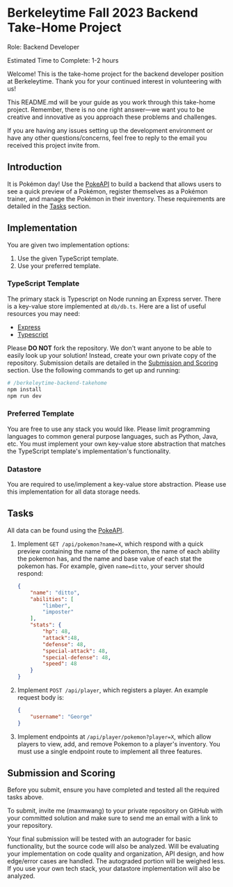 # Berkeleytime Fall 2023 Backend Take-Home Project

Role: Backend Developer

Estimated Time to Complete: 1-2 hours

Welcome!
This is the take-home project for the backend developer position at Berkeleytime.
Thank you for your continued interest in volunteering with us!

This README.md will be your guide as you work through this take-home project.
Remember, there is no one right answer—we want you to be creative and innovative as you approach these problems and challenges.

If you are having any issues setting up the development environment or have any other questions/concerns, feel free to reply to the email you received this project invite from.

## Introduction

It is Pokémon day! Use the [PokeAPI](https://pokeapi.co) to build a backend that allows users to see a quick preview of a Pokémon, register themselves as a Pokémon trainer, and manage the Pokémon in their inventory. These requirements are detailed in the [Tasks](#tasks) section.

## Implementation

You are given two implementation options:

1. Use the given TypeScript template.
2. Use your preferred template.

### TypeScript Template

The primary stack is Typescript on Node running an Express server.
There is a key-value store implemented at `db/db.ts`.
Here are a list of useful resources you may need:

- [Express](https://expressjs.com)
- [Typescript](https://www.typescriptlang.org/docs)

Please **DO NOT** fork the repository.
We don't want anyone to be able to easily look up your solution!
Instead, create your own private copy of the repository.
Submission details are detailed in the [Submission and Scoring](#submission-and-scoring) section.
Use the following commands to get up and running:

```sh
# /berkeleytime-backend-takehome
npm install
npm run dev
```

### Preferred Template

You are free to use any stack you would like.
Please limit programming languages to common general purpose languages, such as Python, Java, etc.
You must implement your own key-value store abstraction that matches the TypeScript template's implementation's functionality.

### Datastore

You are required to use/implement a key-value store abstraction.
Please use this implementation for all data storage needs.

## Tasks

All data can be found using the [PokeAPI](https://pokeapi.co).

1. Implement `GET /api/pokemon?name=X`, which respond with a quick preview containing the name of the pokemon, the name of each ability the pokemon has, and the name and base value of each stat the pokemon has. For example, given `name=ditto`, your server should respond:
    ```json
    {
        "name": "ditto",
        "abilities": [
            "limber",
            "imposter"
        ],
        "stats": {
            "hp": 48,
            "attack":48,
            "defense": 48,
            "special-attack": 48,
            "special-defense": 48,
            "speed": 48
        }
    }
    ```
2. Implement `POST /api/player`, which registers a player. An example request body is:
    ```json
    {
        "username": "George"
    }
    ```
3. Implement endpoints at `/api/player/pokemon?player=X`, which allow players to view, add, and remove Pokemon to a player's inventory. You must use a single endpoint route to implement all three features.

## Submission and Scoring

Before you submit, ensure you have completed and tested all the required tasks above.

To submit, invite me (maxmwang) to your private repository on GitHub with your committed solution and make sure to send me an email with a link to your repository.

Your final submission will be tested with an autograder for basic functionality, but the source code will also be analyzed.
Will be evaluating your implementation on code quality and organization, API design, and how edge/error cases are handled.
The autograded portion will be weighed less.
If you use your own tech stack, your datastore implementation will also be analyzed.
